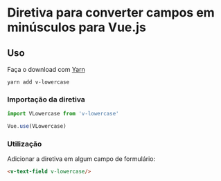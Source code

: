 # Diretiva para converter campos em minúsculos para Vue.js
## Uso
Faça o download com [Yarn](https://yarnpkg.com/pt-BR/)
```
yarn add v-lowercase
```
### Importação da diretiva
```javascript
import VLowercase from 'v-lowercase'

Vue.use(VLowercase)
```
### Utilização
Adicionar a diretiva em algum campo de formulário:
```html
<v-text-field v-lowercase/>
```
